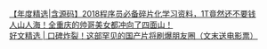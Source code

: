   
[【年度精选|含源码】2018程序员必备碎片化学习资料，1T竟然还不要钱](http://www.dianyue.me/archives/151/ba7ireczydrczhs5/)  
[人山人海！全重庆的帅哥美女都冲向了四面山！](http://www.dianyue.me/archives/626/4ezi1edklef7xduy/)  
[好文精选 | 口碑炸裂！这部罕见的国产片将刷爆朋友圈（文末送电影票）](http://www.dianyue.me/archives/968/c87z9jzg5jaur82z/)